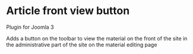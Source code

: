 # Article front view button

Plugin for Joomla 3

Adds a button on the toolbar to view the material on the front of the site in the administrative part of the site on the material editing page
